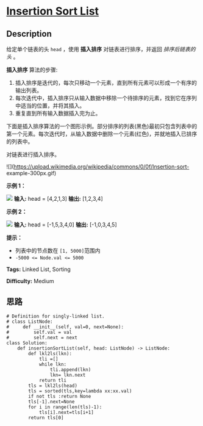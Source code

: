 # [Insertion Sort List][title]

## Description

给定单个链表的头 `head` ，使用 **插入排序** 对链表进行排序，并返回  _排序后链表的头_  。

**插入排序**  算法的步骤:

  1. 插入排序是迭代的，每次只移动一个元素，直到所有元素可以形成一个有序的输出列表。
  2. 每次迭代中，插入排序只从输入数据中移除一个待排序的元素，找到它在序列中适当的位置，并将其插入。
  3. 重复直到所有输入数据插入完为止。

下面是插入排序算法的一个图形示例。部分排序的列表(黑色)最初只包含列表中的第一个元素。每次迭代时，从输入数据中删除一个元素(红色)，并就地插入已排序的列表中。

对链表进行插入排序。

![](https://upload.wikimedia.org/wikipedia/commons/0/0f/Insertion-sort-
example-300px.gif)



**示例 1：**

![](https://assets.leetcode.com/uploads/2021/03/04/sort1linked-list.jpg)
            **输入:** head = [4,2,1,3]    **输出:** [1,2,3,4]

**示例  2：**

![](https://assets.leetcode.com/uploads/2021/03/04/sort2linked-list.jpg)
            **输入:** head = [-1,5,3,4,0]    **输出:** [-1,0,3,4,5]



**提示：**

  * 列表中的节点数在 `[1, 5000]`范围内
  * `-5000 <= Node.val <= 5000`


**Tags:** Linked List, Sorting

**Difficulty:** Medium

## 思路

``` python3
# Definition for singly-linked list.
# class ListNode:
#     def __init__(self, val=0, next=None):
#         self.val = val
#         self.next = next
class Solution:
    def insertionSortList(self, head: ListNode) -> ListNode:
        def lkl2ls(lkn):
            tli =[]
            while lkn: 
                tli.append(lkn)
                lkn= lkn.next
            return tli
        tls = lkl2ls(head)
        tls = sorted(tls,key=lambda xx:xx.val)
        if not tls :return None
        tls[-1].next=None
        for i in range(len(tls)-1):
            tls[i].next=tls[i+1]
        return tls[0]        
```

[title]: https://leetcode-cn.com/problems/insertion-sort-list

